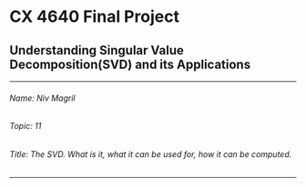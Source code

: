 # CX 4640 Final Project
## Understanding Singular Value Decomposition(SVD) and its Applications
---
###### Name: Niv Magril
###### Topic: 11
###### Title: The SVD. What is it, what it can be used for, how it can be computed.
----
